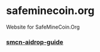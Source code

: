 # safeminecoin.org
Website for SafeMineCoin.Org

### [smcn-aidrop-guide](https://www.safeminecoin.org/smcn/airdrop-guide/index.html)
